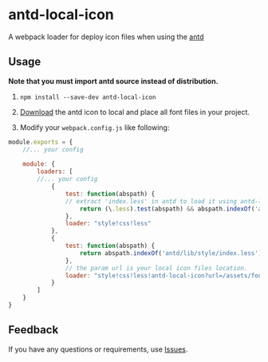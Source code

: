 # antd-local-icon
A webpack loader for deploy icon files when using the [antd](https://github.com/ant-design/ant-design)

## Usage

**Note that you must import antd source instead of distribution.**

1. `npm install --save-dev antd-local-icon`

2. [Download](https://ant.design/docs/resource/download) the antd icon to local and place all font files in your project.

3. Modify your `webpack.config.js` like following:

```javascript
module.exports = {
	//... your config
	
	module: {
		loaders: [
		//... your config
			{
				test: function(abspath) {
				// extract 'index.less' in antd to load it using antd-local-icon
					return (\.less).test(abspath) && abspath.indexOf('antd/lib/style/index.less') == -1;
				},
				loader: "style!css!less"
			},
			{
				test: function(abspath) {
					return abspath.indexOf('antd/lib/style/index.less') !== -1;
				},
				// the param url is your local icon files location.
				loader: "style!css!less!antd-local-icon?url=/assets/font/iconfont"
			}
		]
	}
}
```

## Feedback

If you have any questions or requirements, use [Issues](https://github.com/yedaodao/antd-local-icon/issues).





